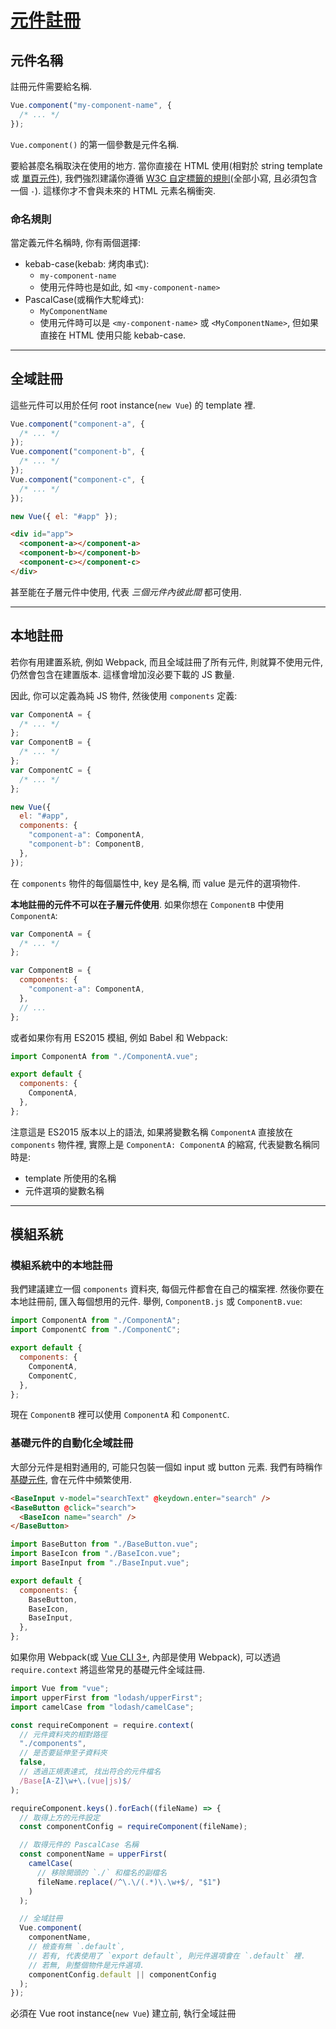 # [元件註冊](https://vuejs.org/v2/guide/components-registration.html)

## 元件名稱

註冊元件需要給名稱.

```javascript
Vue.component("my-component-name", {
  /* ... */
});
```

`Vue.component()` 的第一個參數是元件名稱.

要給甚麼名稱取決在使用的地方. 當你直接在 HTML 使用(相對於 string template 或 [單頁元件](https://vuejs.org/v2/guide/single-file-components.html)), 我們強烈建議你遵循 [W3C 自定標籤的規則](https://html.spec.whatwg.org/multipage/custom-elements.html#valid-custom-element-name)(全部小寫, 且必須包含一個 `-`). 這樣你才不會與未來的 HTML 元素名稱衝突.

### 命名規則

當定義元件名稱時, 你有兩個選擇:

- kebab-case(kebab: 烤肉串式):
  - `my-component-name`
  - 使用元件時也是如此, 如 `<my-component-name>`
- PascalCase(或稱作大駝峰式):
  - `MyComponentName`
  - 使用元件時可以是 `<my-component-name>` 或 `<MyComponentName>`, 但如果直接在 HTML 使用只能 kebab-case.

---

## 全域註冊

這些元件可以用於任何 root instance(`new Vue`) 的 template 裡.

```javascript
Vue.component("component-a", {
  /* ... */
});
Vue.component("component-b", {
  /* ... */
});
Vue.component("component-c", {
  /* ... */
});

new Vue({ el: "#app" });
```

```html
<div id="app">
  <component-a></component-a>
  <component-b></component-b>
  <component-c></component-c>
</div>
```

甚至能在子層元件中使用, 代表 _三個元件內彼此間_ 都可使用.

---

## 本地註冊

若你有用建置系統, 例如 Webpack, 而且全域註冊了所有元件, 則就算不使用元件, 仍然會包含在建置版本. 這樣會增加沒必要下載的 JS 數量.

因此, 你可以定義為純 JS 物件, 然後使用 `components` 定義:

```javascript
var ComponentA = {
  /* ... */
};
var ComponentB = {
  /* ... */
};
var ComponentC = {
  /* ... */
};

new Vue({
  el: "#app",
  components: {
    "component-a": ComponentA,
    "component-b": ComponentB,
  },
});
```

在 `components` 物件的每個屬性中, key 是名稱, 而 value 是元件的選項物件.

**本地註冊的元件不可以在子層元件使用**. 如果你想在 `ComponentB` 中使用 `ComponentA`:

```javascript
var ComponentA = {
  /* ... */
};

var ComponentB = {
  components: {
    "component-a": ComponentA,
  },
  // ...
};
```

或者如果你有用 ES2015 模組, 例如 Babel 和 Webpack:

```javascript
import ComponentA from "./ComponentA.vue";

export default {
  components: {
    ComponentA,
  },
};
```

注意這是 ES2015 版本以上的語法, 如果將變數名稱 `ComponentA` 直接放在 `components` 物件裡, 實際上是 `ComponentA: ComponentA` 的縮寫, 代表變數名稱同時是:

- template 所使用的名稱
- 元件選項的變數名稱

---

## 模組系統

### 模組系統中的本地註冊

我們建議建立一個 `components` 資料夾, 每個元件都會在自己的檔案裡.
然後你要在本地註冊前, 匯入每個想用的元件. 舉例, `ComponentB.js` 或 `ComponentB.vue`:

```javascript
import ComponentA from "./ComponentA";
import ComponentC from "./ComponentC";

export default {
  components: {
    ComponentA,
    ComponentC,
  },
};
```

現在 `ComponentB` 裡可以使用 `ComponentA` 和 `ComponentC`.

### 基礎元件的自動化全域註冊

大部分元件是相對通用的, 可能只包裝一個如 input 或 button 元素. 我們有時稱作 [基礎元件](https://vuejs.org/v2/style-guide/#Base-component-names-strongly-recommended), 會在元件中頻繁使用.

```html
<BaseInput v-model="searchText" @keydown.enter="search" />
<BaseButton @click="search">
  <BaseIcon name="search" />
</BaseButton>
```

```javascript
import BaseButton from "./BaseButton.vue";
import BaseIcon from "./BaseIcon.vue";
import BaseInput from "./BaseInput.vue";

export default {
  components: {
    BaseButton,
    BaseIcon,
    BaseInput,
  },
};
```

如果你用 Webpack(或 [Vue CLI 3+](https://github.com/vuejs/vue-cli), 內部是使用 Webpack), 可以透過 `require.context` 將這些常見的基礎元件全域註冊.

```javascript
import Vue from "vue";
import upperFirst from "lodash/upperFirst";
import camelCase from "lodash/camelCase";

const requireComponent = require.context(
  // 元件資料夾的相對路徑
  "./components",
  // 是否要延伸至子資料夾
  false,
  // 透過正規表達式, 找出符合的元件檔名
  /Base[A-Z]\w+\.(vue|js)$/
);

requireComponent.keys().forEach((fileName) => {
  // 取得上方的元件設定
  const componentConfig = requireComponent(fileName);

  // 取得元件的 PascalCase 名稱
  const componentName = upperFirst(
    camelCase(
      // 移除開頭的 `./` 和檔名的副檔名
      fileName.replace(/^\.\/(.*)\.\w+$/, "$1")
    )
  );

  // 全域註冊
  Vue.component(
    componentName,
    // 檢查有無 `.default`,
    // 若有, 代表使用了 `export default`, 則元件選項會在 `.default` 裡.
    // 若無, 則整個物件是元件選項.
    componentConfig.default || componentConfig
  );
});
```

必須在 Vue root instance(`new Vue`) 建立前, 執行全域註冊
